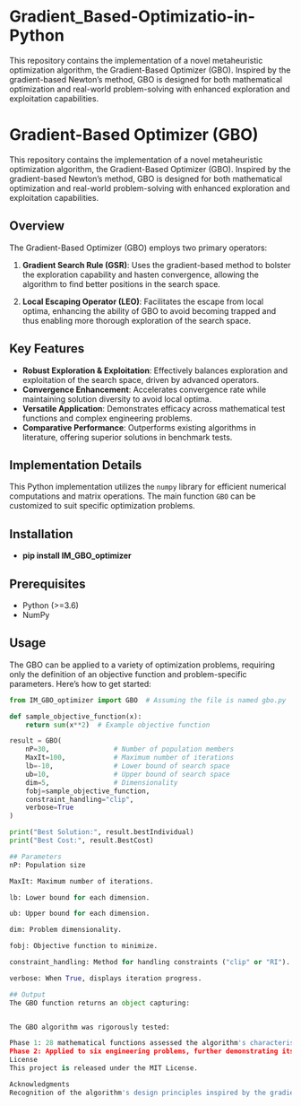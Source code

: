 # Gradient_Based-Optimizatio-in-Python
This repository contains the implementation of a novel metaheuristic optimization algorithm, the Gradient-Based Optimizer (GBO). Inspired by the gradient-based Newton’s method, GBO is designed for both mathematical optimization and real-world problem-solving with enhanced exploration and exploitation capabilities.

# Gradient-Based Optimizer (GBO)  

This repository contains the implementation of a novel metaheuristic optimization algorithm, the Gradient-Based Optimizer (GBO). Inspired by the gradient-based Newton’s method, GBO is designed for both mathematical optimization and real-world problem-solving with enhanced exploration and exploitation capabilities.  

## Overview  

The Gradient-Based Optimizer (GBO) employs two primary operators:  

1. **Gradient Search Rule (GSR)**: Uses the gradient-based method to bolster the exploration capability and hasten convergence, allowing the algorithm to find better positions in the search space.  
   
2. **Local Escaping Operator (LEO)**: Facilitates the escape from local optima, enhancing the ability of GBO to avoid becoming trapped and thus enabling more thorough exploration of the search space.  

## Key Features  

- **Robust Exploration & Exploitation**: Effectively balances exploration and exploitation of the search space, driven by advanced operators.  
- **Convergence Enhancement**: Accelerates convergence rate while maintaining solution diversity to avoid local optima.  
- **Versatile Application**: Demonstrates efficacy across mathematical test functions and complex engineering problems.  
- **Comparative Performance**: Outperforms existing algorithms in literature, offering superior solutions in benchmark tests.  

## Implementation Details  

This Python implementation utilizes the `numpy` library for efficient numerical computations and matrix operations. The main function `GBO` can be customized to suit specific optimization problems.  

## Installation 
- **pip install IM_GBO_optimizer**

## Prerequisites  

- Python (>=3.6)  
- NumPy  

## Usage  

The GBO can be applied to a variety of optimization problems, requiring only the definition of an objective function and problem-specific parameters. Here’s how to get started:  

```python  
from IM_GBO_optimizer import GBO  # Assuming the file is named gbo.py  

def sample_objective_function(x):  
    return sum(x**2)  # Example objective function  

result = GBO(  
    nP=30,                # Number of population members  
    MaxIt=100,            # Maximum number of iterations  
    lb=-10,               # Lower bound of search space  
    ub=10,                # Upper bound of search space  
    dim=5,                # Dimensionality  
    fobj=sample_objective_function,  
    constraint_handling="clip",  
    verbose=True  
)  

print("Best Solution:", result.bestIndividual)  
print("Best Cost:", result.BestCost)

## Parameters
nP: Population size

MaxIt: Maximum number of iterations.

lb: Lower bound for each dimension.

ub: Upper bound for each dimension.

dim: Problem dimensionality.

fobj: Objective function to minimize.

constraint_handling: Method for handling constraints ("clip" or "RI").

verbose: When True, displays iteration progress.

## Output
The GBO function returns an object capturing:


The GBO algorithm was rigorously tested:

Phase 1: 28 mathematical functions assessed the algorithm's characteristics against five existing algorithms, showing superior performance.
Phase 2: Applied to six engineering problems, further demonstrating its efficacy in real-world applications.
License
This project is released under the MIT License.

Acknowledgments
Recognition of the algorithm's design principles inspired by the gradient method, and efforts taken to tailor the GBO for both broad and specialized applications.
